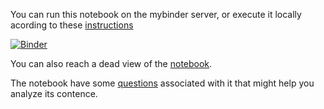 You can run this notebook on the mybinder server, or execute it locally acording to these [instructions](../readme.md)

[![Binder](https://mybinder.org/badge_logo.svg)](https://mybinder.org/v2/gh/statisticalbiotechnology/cb2030/master?filepath=nb%2Flinear%2FKPNA2.ipynb)

You can also reach a dead view of the [notebook](https://nbviewer.jupyter.org/github/statisticalbiotechnology/cb2030/blob/master/nb/linear/KPNA2.ipynb).

The notebook have some [questions](questions.md) associated with it that might help you analyze its contence.
